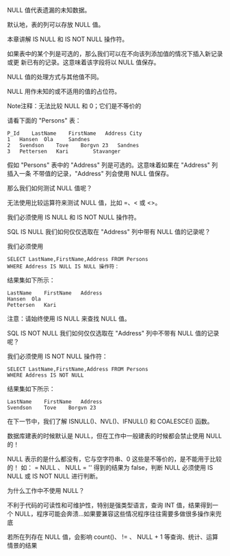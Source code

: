 NULL 值代表遗漏的未知数据。

默认地，表的列可以存放 NULL 值。

本章讲解 IS NULL 和 IS NOT NULL 操作符。

如果表中的某个列是可选的，那么我们可以在不向该列添加值的情况下插入新记录或更
新已有的记录。这意味着该字段将以 NULL 值保存。

NULL 值的处理方式与其他值不同。

NULL 用作未知的或不适用的值的占位符。

Note注释：无法比较 NULL 和 0；它们是不等价的

请看下面的 "Persons" 表：

```
P_Id	LastName	FirstName	Address	City
1	Hansen	Ola		Sandnes
2	Svendson	Tove	Borgvn 23	Sandnes
3	Pettersen	Kari		Stavanger
```
假如 "Persons" 表中的 "Address" 列是可选的。这意味着如果在 "Address" 列插入一条
不带值的记录，"Address" 列会使用 NULL 值保存。

那么我们如何测试 NULL 值呢？

无法使用比较运算符来测试 NULL 值，比如 =、< 或 <>。

我们必须使用 IS NULL 和 IS NOT NULL 操作符。

SQL IS NULL
我们如何仅仅选取在 "Address" 列中带有 NULL 值的记录呢？

我们必须使用
```
SELECT LastName,FirstName,Address FROM Persons
WHERE Address IS NULL IS NULL 操作符：
```
结果集如下所示：

```
LastName	FirstName	Address
Hansen	Ola	
Pettersen	Kari	
```

注意：请始终使用 IS NULL 来查找 NULL 值。

SQL IS NOT NULL
我们如何仅仅选取在 "Address" 列中不带有 NULL 值的记录呢？

我们必须使用 IS NOT NULL 操作符：
```
SELECT LastName,FirstName,Address FROM Persons
WHERE Address IS NOT NULL
```
结果集如下所示：

```
LastName	FirstName	Address
Svendson	Tove	Borgvn 23
```

在下一节中，我们了解 ISNULL()、NVL()、IFNULL() 和 COALESCE() 函数。


数据库建表的时候默认是 NULL，但在工作中一般建表的时候都会禁止使用 NULL 的！

NULL 表示的是什么都没有，它与空字符串、0 这些是不等价的，是不能用于比较的！ 
如： <expr> = NULL 、 NULL = '' 得到的结果为 false，判断 NULL 必须使用 IS NULL 或 IS NOT NULL 进行判断。

为什么工作中不使用 NULL？

不利于代码的可读性和可维护性，特别是强类型语言，查询 INT 值，结果得到一个 NULL，程序可能会奔溃...如果要兼容这些情况程序往往需要多做很多操作来兜底

若所在列存在 NULL 值，会影响 count()、 <col> != <value>、 NULL + 1 等查询、统计、运算情景的结果

